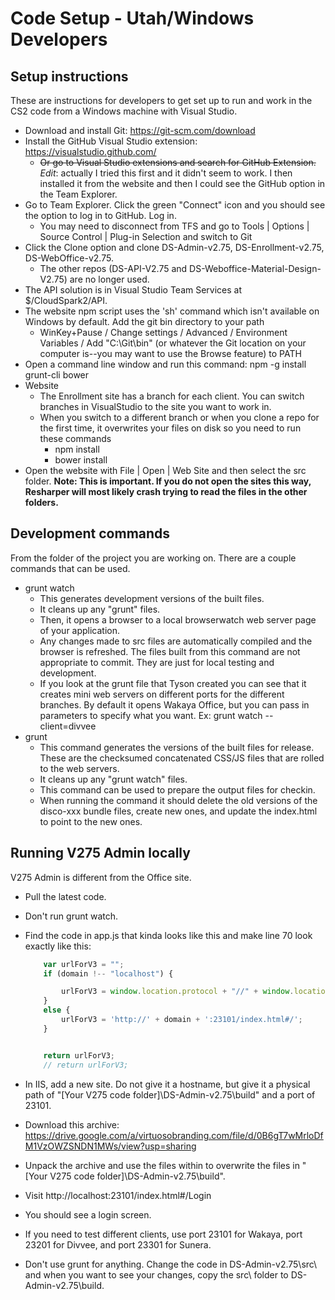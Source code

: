 # Code Setup - Utah/Windows Developers

## Setup instructions

These are instructions for developers to get set up to run and work in the CS2 code from a Windows machine with Visual Studio.

- Download and install Git: https://git-scm.com/download
- Install the GitHub Visual Studio extension: https://visualstudio.github.com/
    - ~~Or go to Visual Studio extensions and search for GitHub Extension.~~ _Edit_: actually I tried this first and it didn't seem to work. I then installed it from the website and then I could see the GitHub option in the Team Explorer.
- Go to Team Explorer. Click the green "Connect" icon and you should see the option to log in to GitHub. Log in.
    - You may need to disconnect from TFS and go to Tools | Options | Source Control | Plug-in Selection and switch to Git
- Click the Clone option and clone DS-Admin-v2.75, DS-Enrollment-v2.75, DS-WebOffice-v2.75.
    - The other repos (DS-API-V2.75 and DS-Weboffice-Material-Design-V2.75) are no longer used.
- The API solution is in Visual Studio Team Services at $/CloudSpark2/API.
- The website npm script uses the 'sh' command which isn't available on Windows by default. Add the git bin directory to your path
    - WinKey+Pause / Change settings / Advanced / Environment Variables / Add "C:\Git\bin" (or whatever the Git location on your computer is--you may want to use the Browse feature) to PATH
- Open a command line window and run this command: npm -g install grunt-cli bower
- Website
    - The Enrollment site has a branch for each client. You can switch branches in VisualStudio to the site you want to work in. 
    - When you switch to a different branch or when you clone a repo for the first time, it overwrites your files on disk so you need to run these commands
        - npm install
        - bower install
- Open the website with File | Open | Web Site and then select the src folder. **Note: This is important. If you do not open the sites this way, Resharper will most likely crash trying to read the files in the other folders.**

## Development commands

From the folder of the project you are working on. There are a couple commands that can be used.

- grunt watch
    - This generates development versions of the built files. 
    - It cleans up any "grunt" files.
    - Then, it opens a browser to a local browserwatch web server page of your application. 
    - Any changes made to src files are automatically compiled and the browser is refreshed. The files built from this command are not appropriate to commit. They are just for local testing and development.
    - If you look at the grunt file that Tyson created you can see that it creates mini web servers on different ports for the different branches. By default it opens Wakaya Office, but you can pass in parameters to specify what you want. Ex: grunt watch --client=divvee
- grunt
    - This command generates the versions of the built files for release. These are the checksumed concatenated CSS/JS files that are rolled to the web servers.
    - It cleans up any "grunt watch" files.
    - This command can be used to prepare the output files for checkin.
    - When running the command it should delete the old versions of the disco-xxx bundle files, create new ones, and update the index.html to point to the new ones.

## Running V275 Admin locally

V275 Admin is different from the Office site.

- Pull the latest code.
- Don't run grunt watch.
- Find the code in app.js that kinda looks like this and make line 70 look exactly like this:

    ```js
        var urlForV3 = "";
        if (domain !-- "localhost") {

            urlForV3 = window.location.protocol + "//" + window.location.host.replace("admin2", 'admin') + '/#/';
        }
        else {
            urlForV3 = 'http://' + domain + ':23101/index.html#/';
        }


        return urlForV3;
        // return urlForV3;
    ```

- In IIS, add a new site. Do not give it a hostname, but give it a physical path of "[Your V275 code folder]\DS-Admin-v2.75\build\" and a port of 23101.
- Download this archive: https://drive.google.com/a/virtuosobranding.com/file/d/0B6gT7wMrloDfM1VzOWZSNDN1MWs/view?usp=sharing
- Unpack the archive and use the files within to overwrite the files in "[Your V275 code folder]\DS-Admin-v2.75\build\".
- Visit http://localhost:23101/index.html#/Login
- You should see a login screen.
- If you need to test different clients, use port 23101 for Wakaya, port 23201 for Divvee, and port 23301 for Sunera.
- Don't use grunt for anything. Change the code in DS-Admin-v2.75\src\ and when you want to see your changes, copy the src\ folder to DS-Admin-v2.75\build\.